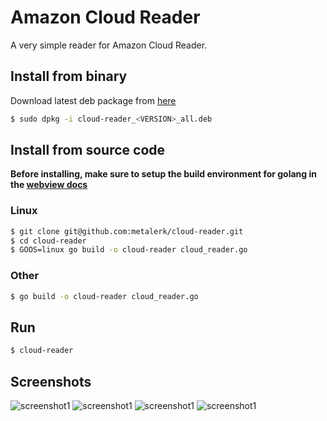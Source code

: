 # Amazon Cloud Reader

A very simple reader for Amazon Cloud Reader.

## Install from binary

Download latest deb package from [here](https://github.com/metalerk/cloud-reader/releases/latest)

```sh
$ sudo dpkg -i cloud-reader_<VERSION>_all.deb
```

## Install from source code

**Before installing, make sure to setup the build environment for golang in the 
[webview docs](https://github.com/webview/webview/blob/master/README.md)**

### Linux

```sh
$ git clone git@github.com:metalerk/cloud-reader.git
$ cd cloud-reader
$ GOOS=linux go build -o cloud-reader cloud_reader.go
```

### Other

```sh
$ go build -o cloud-reader cloud_reader.go
```

## Run

```sh
$ cloud-reader
```

## Screenshots

![screenshot1](https://i.imgur.com/SZhjZA5.png)
![screenshot1](https://i.imgur.com/0weXE1d.png)
![screenshot1](https://i.imgur.com/wbZgKQH.png)
![screenshot1](https://i.imgur.com/KXBxEjD.png)
